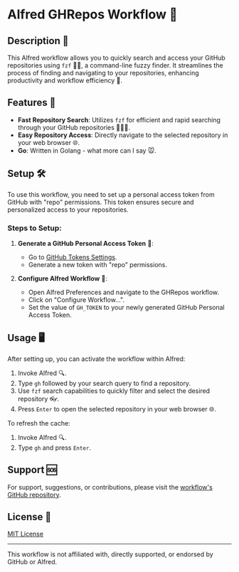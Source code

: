 # Alfred GHRepos Workflow 🚀

## Description 📝

This Alfred workflow allows you to quickly search and access your GitHub repositories using `fzf` 🕵️‍♂️, a command-line fuzzy finder. It streamlines the process of finding and navigating to your repositories, enhancing productivity and workflow efficiency 🚀.

## Features 🌟

- **Fast Repository Search**: Utilizes `fzf` for efficient and rapid searching through your GitHub repositories 🏃‍♂️💨.
- **Easy Repository Access**: Directly navigate to the selected repository in your web browser 🌐.
- **Go**: Written in Golang - what more can I say 🐭.

## Setup 🛠️

To use this workflow, you need to set up a personal access token from GitHub with "repo" permissions. This token ensures secure and personalized access to your repositories.

### Steps to Setup:

1. **Generate a GitHub Personal Access Token** 🔑:
   - Go to [GitHub Tokens Settings](https://github.com/settings/tokens).
   - Generate a new token with "repo" permissions.

2. **Configure Alfred Workflow** 🧰:
   - Open Alfred Preferences and navigate to the GHRepos workflow.
   - Click on "Configure Workflow...".
   - Set the value of `GH_TOKEN` to your newly generated GitHub Personal Access Token.

## Usage 🖥️

After setting up, you can activate the workflow within Alfred:

1. Invoke Alfred 🔍.
2. Type `gh` followed by your search query to find a repository.
3. Use `fzf` search capabilities to quickly filter and select the desired repository 👓.
4. Press `Enter` to open the selected repository in your web browser 🌐.

To refresh the cache:
1. Invoke Alfred 🔍.
2. Type `gh` and press `Enter`.

## Support 🆘

For support, suggestions, or contributions, please visit the [workflow's GitHub repository](https://github.com/afonsocraposo/alfred-ghrepos).

## License 📄

[MIT License](LICENSE)

---

This workflow is not affiliated with, directly supported, or endorsed by GitHub or Alfred.
